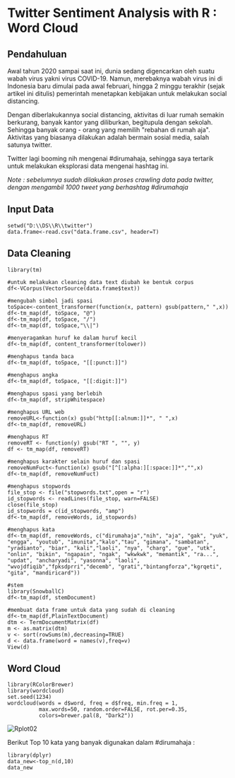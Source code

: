 # Twitter Sentiment Analysis with R : Word Cloud


## Pendahuluan

Awal tahun 2020 sampai saat ini, dunia sedang digencarkan oleh suatu wabah virus yakni virus COVID-19. Namun, merebaknya wabah virus ini di Indonesia baru dimulai pada awal februari, hingga 2 minggu terakhir (sejak artikel ini ditulis) pemerintah menetapkan kebijakan untuk melakukan social distancing.

Dengan diberlakukannya social distancing, aktivitas di luar rumah semakin berkurang, banyak kantor yang diliburkan, begitupula dengan sekolah. Sehingga banyak orang - orang yang memilih "rebahan di rumah aja". Aktivitas yang biasanya dilakukan adalah bermain sosial media, salah satunya twitter.

Twitter lagi booming nih mengenai #dirumahaja, sehingga saya tertarik untuk melakukan eksplorasi data mengenai hashtag ini.

*Note : sebelumnya sudah dilakukan proses crawling data pada twitter, dengan mengambil 1000 tweet yang berhashtag #dirumahaja*

## Input Data
```{r}
setwd("D:\\DS\\R\\twitter")
data.frame<-read.csv("data.frame.csv", header=T)
```
## Data Cleaning
```{r}
library(tm)

#untuk melakukan cleaning data text diubah ke bentuk corpus
df<-VCorpus(VectorSource(data.frame$text))

#mengubah simbol jadi spasi
toSpace<-content_transformer(function(x, pattern) gsub(pattern," ",x))
df<-tm_map(df, toSpace, "@")
df<-tm_map(df, toSpace, "/")
df<-tm_map(df, toSpace,"\\|")

#menyeragamkan huruf ke dalam huruf kecil
df<-tm_map(df, content_transformer(tolower))

#menghapus tanda baca
df<-tm_map(df, toSpace, "[[:punct:]]")

#menghapus angka
df<-tm_map(df, toSpace, "[[:digit:]]")

#menghapus spasi yang berlebih
df<-tm_map(df, stripWhitespace)

#menghapus URL web
removeURL<-function(x) gsub("http[[:alnum:]]*", " ",x)
df<-tm_map(df, removeURL)

#menghapus RT
removeRT <- function(y) gsub("RT ", "", y)
df <- tm_map(df, removeRT)

#menghapus karakter selain huruf dan spasi
removeNumFuct<-function(x) gsub("[^[:alpha:][:space:]]*","",x)
df<-tm_map(df, removeNumFuct)

#menghapus stopwords
file_stop <- file("stopwords.txt",open = "r")
id_stopwords <- readLines(file_stop, warn=FALSE)
close(file_stop)
id_stopwords = c(id_stopwords, "amp")
df<-tm_map(df, removeWords, id_stopwords)

#menghapus kata
df<-tm_map(df, removeWords, c("dirumahaja","nih", "aja", "gak", "yuk", "engga", "youtub", "imunita","kalo","tau", "gimana", "sambatan", "yradianto", "biar", "kali","laoli", "nya", "charg", "gue", "utk", "onlin", "bikin", "ngapain", "ngak", "wkwkwk", "memantik", "ra...", "updat", "ancharyadi", "yasonna", "laoli", "wvojdfiqib","fpksdprri","decemb", "grati","bintangforza","kgrqeti", "gita", "mandiricard"))

#stem
library(SnowballC)
df<-tm_map(df, stemDocument)

#membuat data frame untuk data yang sudah di cleaning
df<-tm_map(df,PlainTextDocument)
dtm <- TermDocumentMatrix(df)
m <- as.matrix(dtm)
v <- sort(rowSums(m),decreasing=TRUE)
d <- data.frame(word = names(v),freq=v)
View(d)
```

## Word Cloud
```{r pressure, echo=FALSE}
library(RColorBrewer)
library(wordcloud)
set.seed(1234)
wordcloud(words = d$word, freq = d$freq, min.freq = 1,
          max.words=50, random.order=FALSE, rot.per=0.35, 
          colors=brewer.pal(8, "Dark2"))
```
![Rplot02](https://user-images.githubusercontent.com/60332569/78465665-18b47480-772b-11ea-906e-35c1c2d7ff18.png)

Berikut Top 10 kata yang banyak digunakan dalam #dirumahaja :

```{r}
library(dplyr)
data_new<-top_n(d,10)
data_new
```
